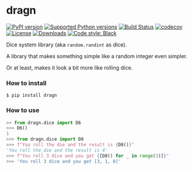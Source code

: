 dragn
=====

[![PyPI version](https://img.shields.io/pypi/v/dragn.svg)](https://pypi.org/project/dragn/)
[![Supported Python versions](https://img.shields.io/pypi/pyversions/dragn.svg)](https://pypi.org/project/dragn/)
[![Build Status](https://travis-ci.org/LuRsT/dragn.svg?branch=master)](https://travis-ci.org/LuRsT/dragn)
[![codecov](https://codecov.io/gh/LuRsT/dragn/branch/master/graph/badge.svg)](https://codecov.io/gh/LuRsT/dragn)
[![License](https://img.shields.io/github/license/LuRsT/dragn.svg)](LICENSE)
[![Downloads](https://pepy.tech/badge/dragn)](https://pepy.tech/project/dragn)
[![Code style: Black](https://img.shields.io/badge/code%20style-black-000000.svg)](https://github.com/ambv/black)


Dice system library (aka `random.randint` as dice).

A library that makes something simple like a random integer even simpler.

Or at least, makes it look a bit more like rolling dice.


### How to install

```shell
$ pip install dragn
```


### How to use

```python
>> from dragn.dice import D6
>>> D6()
1
>>> from dragn.dice import D8
>>> f"You roll the die and the result is {D8()}"
'You roll the die and the result is 4'
>>> f"You roll 3 dice and you get {[D8() for _ in range(3)]}"
>>> 'You roll 3 dice and you get [3, 1, 8]'
```
